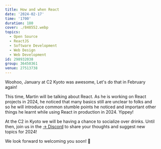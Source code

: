 ```yaml
---
title: How and when React
date: '2024-02-17'
time: '1700'
duration: 180
cover: ./848552.webp
topics:
  - Open Source
  - ReactJS
  - Software Development
  - Web Design
  - Web Development
id: 298932038
group: 36450361
venue: 27513738
---
```


Woohoo, January at C2 Kyoto was awesome, Let's do that in February again!

This time, Martin will be talking about React. As he is working on React projects in 2024, he noticed that many basics still are unclear to folks and so he will introduce common stumble points he noticed and important other things he learnt while using React in production in 2024. Yippey!

At the C2 in Kyoto we will be having a chance to socialize over drinks. Until then, join us in the [→ Discord](https://owddm.com/discord) to share your thoughts and suggest new topics for 2024!

We look forward to welcoming you soon! 👋
